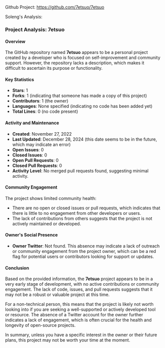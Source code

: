 Github Project: https://github.com/7etsuo/7etsuo

Soleng's Analysis:

### Project Analysis: 7etsuo

#### Overview
The GitHub repository named **7etsuo** appears to be a personal project created by a developer who is focused on self-improvement and community support. However, the repository lacks a description, which makes it difficult to ascertain its purpose or functionality. 

#### Key Statistics
- **Stars**: 1
- **Forks**: 1 (indicating that someone has made a copy of this project)
- **Contributors**: 1 (the owner)
- **Languages**: None specified (indicating no code has been added yet)
- **Total Lines**: 0 (no code present)

#### Activity and Maintenance
- **Created**: November 27, 2022
- **Last Updated**: December 28, 2024 (this date seems to be in the future, which may indicate an error)
- **Open Issues**: 0
- **Closed Issues**: 0
- **Open Pull Requests**: 0
- **Closed Pull Requests**: 0
- **Activity Level**: No merged pull requests found, suggesting minimal activity.

#### Community Engagement
The project shows limited community health:
- There are no open or closed issues or pull requests, which indicates that there is little to no engagement from other developers or users.
- The lack of contributions from others suggests that the project is not actively maintained or developed.

#### Owner's Social Presence
- **Owner Twitter**: Not found. This absence may indicate a lack of outreach or community engagement from the project owner, which can be a red flag for potential users or contributors looking for support or updates.

#### Conclusion
Based on the provided information, the **7etsuo** project appears to be in a very early stage of development, with no active contributions or community engagement. The lack of code, issues, and pull requests suggests that it may not be a robust or valuable project at this time. 

For a non-technical person, this means that the project is likely not worth looking into if you are seeking a well-supported or actively developed tool or resource. The absence of a Twitter account for the owner further indicates a lack of engagement, which is often crucial for the health and longevity of open-source projects. 

In summary, unless you have a specific interest in the owner or their future plans, this project may not be worth your time at the moment.